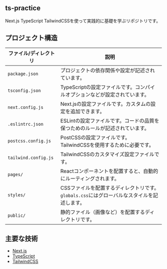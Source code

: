 ## ts-practice
Next.js TypeScript TailwindCSSを使って実践的に基礎を学ぶリポジトリです。

## プロジェクト構造

| ファイル/ディレクトリ | 説明 |
|-------------------|------|
| `package.json` | プロジェクトの依存関係や設定が記述されています。 |
| `tsconfig.json` | TypeScriptの設定ファイルです。コンパイルオプションなどが設定されています。 |
| `next.config.js` | Next.jsの設定ファイルです。カスタムの設定を追加できます。 |
| `.eslintrc.json` | ESLintの設定ファイルです。コードの品質を保つためのルールが記述されています。 |
| `postcss.config.js` | PostCSSの設定ファイルです。TailwindCSSを使用するために必要です。 |
| `tailwind.config.js` | TailwindCSSのカスタマイズ設定ファイルです。 |
| `pages/` | Reactコンポーネントを配置すると、自動的にルーティングされます。 |
| `styles/` | CSSファイルを配置するディレクトリです。`globals.css`にはグローバルなスタイルを記述します。 |
| `public/` | 静的ファイル（画像など）を配置するディレクトリです。 |

## 主要な技術

- [Next.js](https://nextjs.org/)
- [TypeScript](https://www.typescriptlang.org/)
- [TailwindCSS](https://tailwindcss.com/)